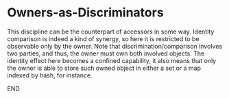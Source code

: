 # Owners-as-Discriminators

This discipline can be the counterpart of accessors in some way. Identity
comparison is indeed a kind of synergy, so here it is restricted to be 
observable only by the owner. Note that discrimination/comparison involves 
two parties, and thus, the owner must own both involved objects. The identity
effect here becomes a confined capability, it also means that only the owner is
able to store such owned object in either a set or a map indexed by hash, for
instance.

END
